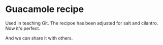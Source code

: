 # Guacamole recipe

Used in teaching Git.
The recipoe has been adjusted for salt and cilantro. 
Now it's perfect. 

And we can share it with others.
